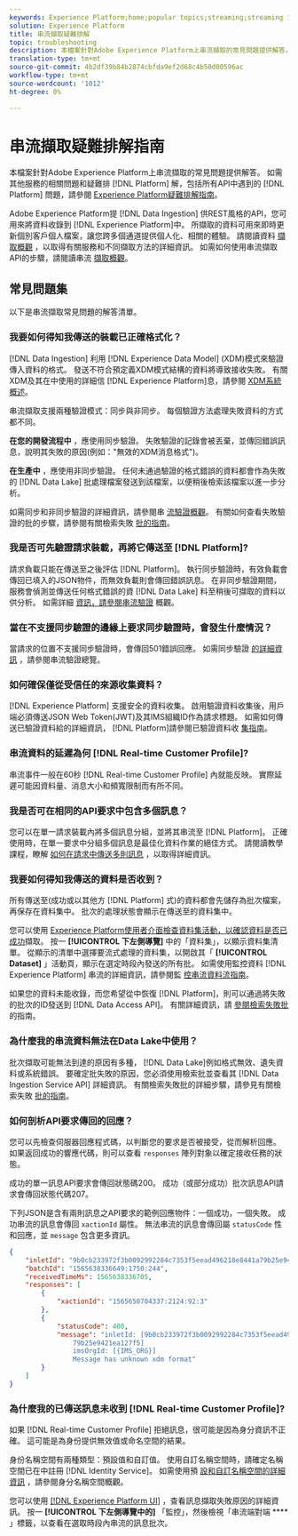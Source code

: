 ```yaml
---
keywords: Experience Platform;home;popular topics;streaming;streaming ingestion;troubleshooting;streaming ingestion troubleshooting;streaming ingestion faq;faq;
solution: Experience Platform
title: 串流擷取疑難排解
topic: troubleshooting
description: 本檔案針對Adobe Experience Platform上串流擷取的常見問題提供解答。
translation-type: tm+mt
source-git-commit: 4b2df39b84b2874cbfda9ef2d68c4b50d00596ac
workflow-type: tm+mt
source-wordcount: '1012'
ht-degree: 0%

---
```



# 串流擷取疑難排解指南

本檔案針對Adobe Experience Platform上串流擷取的常見問題提供解答。 如需其他服務的相關問題和疑難排 [!DNL Platform] 解，包括所有API中遇到的 [!DNL Platform] 問題，請參閱 [Experience Platform疑難排解指南](../../landing/troubleshooting.md)。

Adobe Experience Platform提 [!DNL Data Ingestion] 供REST風格的API，您可用來將資料收錄到 [!DNL Experience Platform]中。 所擷取的資料可用來即時更新個別客戶個人檔案，讓您跨多個通道提供個人化、相關的體驗。 請閱讀資料 [擷取概觀](../home.md) ，以取得有關服務和不同擷取方法的詳細資訊。 如需如何使用串流擷取API的步驟，請閱讀串流 [擷取概觀](../streaming-ingestion/overview.md)。

## 常見問題集

以下是串流擷取常見問題的解答清單。

### 我要如何得知我傳送的裝載已正確格式化？

[!DNL Data Ingestion] 利用 [!DNL Experience Data Model] (XDM)模式來驗證傳入資料的格式。 發送不符合預定義XDM模式結構的資料將導致接收失敗。 有關XDM及其在中使用的詳細信 [!DNL Experience Platform]息，請參閱 [XDM系統概述](../../xdm/home.md)。

串流擷取支援兩種驗證模式：同步與非同步。 每個驗證方法處理失敗資料的方式都不同。

**在您的開發流程中** ，應使用同步驗證。 失敗驗證的記錄會被丟棄，並傳回錯誤訊息，說明其失敗的原因(例如：&quot;無效的XDM消息格式&quot;)。

**在生產中** ，應使用非同步驗證。 任何未通過驗證的格式錯誤的資料都會作為失敗的 [!DNL Data Lake] 批處理檔案發送到該檔案，以便稍後檢索該檔案以進一步分析。

如需同步和非同步驗證的詳細資訊，請參閱串 [流驗證概觀](../quality/streaming-validation.md)。 有關如何查看失敗驗證的批的步驟，請參閱有關檢索失敗 [批的指南](../quality/retrieve-failed-batches.md)。

### 我是否可先驗證請求裝載，再將它傳送至 [!DNL Platform]?

請求負載只能在傳送至之後評估 [!DNL Platform]。 執行同步驗證時，有效負載會傳回已填入的JSON物件，而無效負載則會傳回錯誤訊息。 在非同步驗證期間，服務會偵測並傳送任何格式錯誤的資 [!DNL Data Lake] 料至稍後可擷取的資料以供分析。 如需詳細 [資訊，請參閱串流驗證](../quality/streaming-validation.md) 概觀。

### 當在不支援同步驗證的邊緣上要求同步驗證時，會發生什麼情況？

當請求的位置不支援同步驗證時，會傳回501錯誤回應。 如需同步驗證 [的詳細資訊](../quality/streaming-validation.md) ，請參閱串流驗證總覽。

### 如何確保僅從受信任的來源收集資料？

[!DNL Experience Platform] 支援安全的資料收集。 啟用驗證資料收集後，用戶端必須傳送JSON Web Token(JWT)及其IMS組織ID作為請求標題。 如需如何傳送已驗證資料給的詳細資訊， [!DNL Platform]請參閱已驗證資料收 [集指南](../tutorials/create-authenticated-streaming-connection.md)。

### 串流資料的延遲為何 [!DNL Real-time Customer Profile]?

串流事件一般在60秒 [!DNL Real-time Customer Profile] 內就能反映。 實際延遲可能因資料量、消息大小和頻寬限制而有所不同。

### 我是否可在相同的API要求中包含多個訊息？

您可以在單一請求裝載內將多個訊息分組，並將其串流至 [!DNL Platform]。 正確使用時，在單一要求中分組多個訊息是最佳化資料作業的絕佳方式。 請閱讀教學課程，瞭解 [如何在請求中傳送多則訊息](../tutorials/streaming-multiple-messages.md) ，以取得詳細資訊。

### 我要如何得知我傳送的資料是否收到？

所有傳送至(成功或以其他方 [!DNL Platform] 式)的資料都會先儲存為批次檔案，再保存在資料集中。 批次的處理狀態會顯示在傳送至的資料集中。

您可以使用 [Experience Platform使用者介面檢查資料集活動，以確認資料是否已成功](https://platform.adobe.com)擷取。 按一 **[!UICONTROL 下左側導覽]** 中的「資料集」，以顯示資料集清單。 從顯示的清單中選擇要流式處理的資料集，以開啟其「 **[!UICONTROL Dataset]** 」活動頁，顯示在選定時段內發送的所有批。 如需使用監控資料 [!DNL Experience Platform] 串流的詳細資訊，請參閱監 [控串流資料流指南](../quality/monitor-data-flows.md)。

如果您的資料未能收錄，而您希望從中恢復 [!DNL Platform]，則可以通過將失敗的批次的ID發送到 [!DNL Data Access API]。 有關詳細資訊，請 [參閱檢索失敗批](../quality/retrieve-failed-batches.md) 的指南。

### 為什麼我的串流資料無法在Data Lake中使用？

批次擷取可能無法到達的原因有多種， [!DNL Data Lake]例如格式無效、遺失資料或系統錯誤。 要確定批失敗的原因，您必須使用檢索批並查看其 [!DNL Data Ingestion Service API] 詳細資訊。 有關檢索失敗批的詳細步驟，請參見有關檢索失敗 [批的指南](../quality/retrieve-failed-batches.md)。

### 如何剖析API要求傳回的回應？

您可以先檢查伺服器回應程式碼，以判斷您的要求是否被接受，從而解析回應。 如果返回成功的響應代碼，則可以查看 `responses` 陣列對象以確定接收任務的狀態。

成功的單一訊息API要求會傳回狀態碼200。 成功（或部分成功）批次訊息API請求會傳回狀態代碼207。

下列JSON是含有兩則訊息之API要求的範例回應物件：一個成功，一個失敗。 成功串流的訊息會傳回 `xactionId` 屬性。 無法串流的訊息會傳回屬 `statusCode` 性和回應，並 `message` 包含更多資訊。

```JSON
{
    "inletId": "9b0cb233972f3b0092992284c7353f5eead496218e8441a79b25e9421ea127f5",
    "batchId": "1565638336649:1750:244",
    "receivedTimeMs": 1565638336705,
    "responses": [
        {
            "xactionId": "1565650704337:2124:92:3"
        },
        {
            "statusCode": 400,
            "message": "inletId: [9b0cb233972f3b0092992284c7353f5eead496218e8441a
                79b25e9421ea127f5] 
                imsOrgId: [{IMS_ORG}] 
                Message has unknown xdm format"
        }
    ]
}
```

### 為什麼我的已傳送訊息未收到 [!DNL Real-time Customer Profile]?

如果 [!DNL Real-time Customer Profile] 拒絕訊息，很可能是因為身分資訊不正確。 這可能是為身份提供無效值或命名空間的結果。

身份名稱空間有兩種類型：預設值和自訂值。 使用自訂名稱空間時，請確定名稱空間已在中註冊 [!DNL Identity Service]。 如需使用預 [設和自訂名稱空間的詳細資訊](../../identity-service/namespaces.md) ，請參閱身分名稱空間概觀。

您可以使用 [[!DNL Experience Platform UI]](https://platform.adobe.com) ，查看訊息擷取失敗原因的詳細資訊。 按一 **[!UICONTROL 下左側導覽中的]** 「監控」，然後檢視「串流端對端 **** 」標籤，以查看在選取時段內串流的訊息批次。
